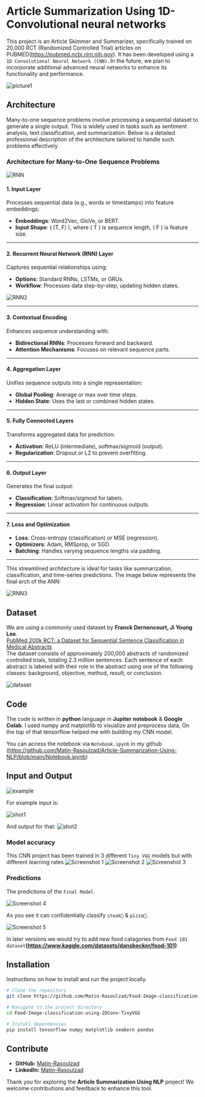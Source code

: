 Article Summarization Using 1D-Convolutional neural networks
============

This project is an Article Skimmer and Summarizer, specifically trained on 20,000 RCT (Randomized Controlled Trial) articles on PUBMED(https://pubmed.ncbi.nlm.nih.gov). It has been developed using a `1D Convolutional Neural Network (CNN)`. In the future, we plan to incorporate additional advanced neural networks to enhance its functionality and performance.

![picture1](Docs/Artboard.png)

## Architecture

Many-to-one sequence problems involve processing a sequential dataset to generate a single output. This is widely used in tasks such as sentiment analysis, text classification, and summarization. Below is a detailed professional description of the architecture tailored to handle such problems effectively.

### Architecture for Many-to-One Sequence Problems
![RNN](Docs/rnn-seq.png)

#### 1. Input Layer
Processes sequential data (e.g., words or timestamps) into feature embeddings:
- **Embeddings**: Word2Vec, GloVe, or BERT.
- **Input Shape**: \( (T, F) \), where \( T \) is sequence length, \( F \) is feature size.

---

#### 2. Recurrent Neural Network (RNN) Layer
Captures sequential relationships using:
- **Options**: Standard RNNs, LSTMs, or GRUs.
- **Workflow**: Processes data step-by-step, updating hidden states.

![RNN2](Docs/The-standard-RNN.png)

---

#### 3. Contextual Encoding
Enhances sequence understanding with:
- **Bidirectional RNNs**: Processes forward and backward.
- **Attention Mechanisms**: Focuses on relevant sequence parts.

---

#### 4. Aggregation Layer
Unifies sequence outputs into a single representation:
- **Global Pooling**: Average or max over time steps.
- **Hidden State**: Uses the last or combined hidden states.

---

#### 5. Fully Connected Layers
Transforms aggregated data for prediction:
- **Activation**: ReLU (intermediate), softmax/sigmoid (output).
- **Regularization**: Dropout or L2 to prevent overfitting.

---

#### 6. Output Layer
Generates the final output:
- **Classification**: Softmax/sigmoid for labels.
- **Regression**: Linear activation for continuous outputs.

---

#### 7. Loss and Optimization
- **Loss**: Cross-entropy (classification) or MSE (regression).
- **Optimizers**: Adam, RMSprop, or SGD.
- **Batching**: Handles varying sequence lengths via padding.

---

This streamlined architecture is ideal for tasks like summarization, classification, and time-series predictions. The image below represents the final arch of the ANN:

![RNN3](Docs/params_model_1.png)

## Dataset

We are using a commonly used dataset by **Franck Dernoncourt, Ji Young Lee**.<br>
<a href="https://arxiv.org/abs/1710.06071">PubMed 200k RCT: a Dataset for Sequential Sentence Classification in Medical Abstracts</a><br>
The dataset consists of approximately 200,000 abstracts of randomized controlled trials, totaling 2.3 million sentences. Each sentence of each abstract is labeled with their role in the abstract using one of the following classes: background, objective, method, result, or conclusion. 


![dataset](Docs/dataset1.png)
## Code

The code is written in **python** language in **Jupiter notebook** & **Google Colab**.
I used numpy and matplotlib to visualize and preprocess data, On the top of that tensorflow helped me with building my CNN model.

You can access the notebook via `Notebook.ipynb` in my github (https://github.com/Matin-Rasoulzad/Article-Summarization-Using-NLP/blob/main/Notebook.ipynb)

## Input and Output

![example](Docs/example.png)

For example input is:

![shot1](Docs/input1.png)

And output for that:
![shot2](Docs/output1.png)

### Model accuracy

This CNN project has been trained in 3 different `Tiny VGG` models but with different learning rates
![Screenshot 1](docs/model_1.png)
![Screenshot 2](docs/model_2.png)
![Screenshot 3](docs/model_3.png)

### Predictions

The predictions of the `Final Model`.

![Screenshot 4](docs/pizza.jpg)<br>

As you see it can confidentially classify `steak🥩` & `pizza🍕`.

![Screenshot 5](docs/steak.jpg)<br>

In later versions we would try to add new food catagories from `Food 101 dataset`**(https://www.kaggle.com/datasets/dansbecker/food-101)**

## Installation

Instructions on how to install and run the project locally.

```bash
# Clone the repository
git clone https://github.com/Matin-Rasoulzad/Food-Image-classification-using-2DConv-TinyVGG.git

# Navigate to the project directory
cd Food-Image-classification-using-2DConv-TinyVGG

# Install dependencies
pip install tensorflow numpy matplotlib seaborn pandas
```

## Contribute

-   **GitHub:** [Matin-Rasoulzad](https://github.com/Matin-Rasoulzad)
-   **LinkedIn:** [Matin-Rasoulzad](https://www.linkedin.com/in/Matin-Rasoulzad)

Thank you for exploring the **Article Summarization Using NLP** project! We welcome contributions and feedback to enhance this tool.
